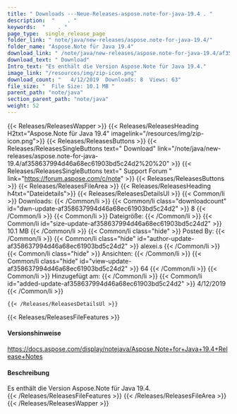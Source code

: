 ```yaml
---
title: " Downloads ---Neue-Releases-aspose.note-for-java-19.4 . "
description:  "    . " 
keywords:  "    . " 
page_type:  single_release_page
folder_link: " note/java/new-releases/aspose.note-for-java-19.4/"
folder_name: "Aspose.Note für Java 19.4"
download_link: " /note/java/new-releases/aspose.note-for-java-19.4/af358637994d46a68ec61903bd5c24d2"
download_text: " Download"
Intro_text: "Es enthält die Version Aspose.Note für Java 19.4."
image_link: "/resources/img/zip-icon.png"
download_count: "   4/12/2019  Downloads: 8  Views: 63"
file_size: "  File Size: 10.1 MB "
parent_path: "note/java"
section_parent_path: "note/java"
weight: 52
---
```


{{< Releases/ReleasesWapper >}}
  {{< Releases/ReleasesHeading H2txt="Aspose.Note für Java 19.4" imagelink="/resources/img/zip-icon.png">}}
  {{< Releases/ReleasesButtons >}}
    {{< Releases/ReleasesSingleButtons text=" Download" link="/note/java/new-releases/aspose.note-for-java-19.4/af358637994d46a68ec61903bd5c24d2%20%20" >}}
    {{< Releases/ReleasesSingleButtons text=" Support Forum " link="https://forum.aspose.com/c/note" >}}
  {{< Releases/ReleasesButtons >}}
  {{< Releases/ReleasesFileArea >}}
    {{< Releases/ReleasesHeading h4txt="Dateidetails">}}
    {{< Releases/ReleasesDetailsUl >}}
            {{< Common/li >}} Downloads: {{< /Common/li >}}
      {{< Common/li class="downloadcount" id="dwn-update-af358637994d46a68ec61903bd5c24d2" >}} 8 {{< /Common/li >}}
      {{< Common/li >}} Dateigröße: {{< /Common/li >}}
      {{< Common/li id="size-update-af358637994d46a68ec61903bd5c24d2" >}} 10.1 MB {{< /Common/li >}} 
      {{< Common/li  class="hide" >}} Posted By: {{< /Common/li >}} 
      {{< Common/li class="hide" id="author-update-af358637994d46a68ec61903bd5c24d2" >}} alexei.s {{< /Common/li >}}
      {{< Common/li class="hide" >}} Ansichten: {{< /Common/li >}}
      {{< Common/li class="hide" id="view-update-af358637994d46a68ec61903bd5c24d2" >}} 64 {{< /Common/li >}}
      {{< Common/li >}} Hinzugefügt am: {{< /Common/li >}}
      {{< Common/li id="added-update-af358637994d46a68ec61903bd5c24d2" >}} 4/12/2019 {{< /Common/li >}} 

    {{< /Releases/ReleasesDetailsUl >}}

  {{< Releases/ReleasesFileFeatures >}}
      <h4>Versionshinweise</h4><div> <a href="https://docs.aspose.com/display/notejava/Aspose.Note+for+Java+19.4+Release+Notes">https://docs.aspose.com/display/notejava/Aspose.Note+for+Java+19.4+Release+Notes</a></div><h4> Beschreibung</h4><div class="HTMLDescription"> Es enthält die Version Aspose.Note für Java 19.4.</div>
  {{< /Releases/ReleasesFileFeatures >}}
 {{< /Releases/ReleasesFileArea >}}
{{< /Releases/ReleasesWapper >}}



